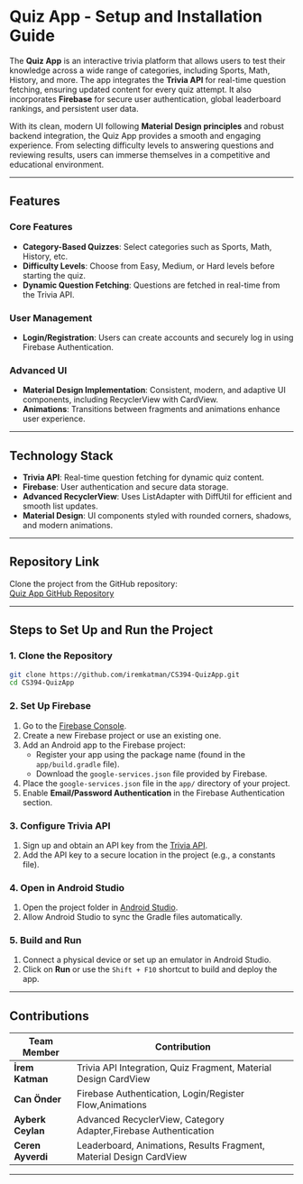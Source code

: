 # Quiz App - Setup and Installation Guide

The **Quiz App** is an interactive trivia platform that allows users to test their knowledge across a wide range of categories, including Sports, Math, History, and more. The app integrates the **Trivia API** for real-time question fetching, ensuring updated content for every quiz attempt. It also incorporates **Firebase** for secure user authentication, global leaderboard rankings, and persistent user data.

With its clean, modern UI following **Material Design principles** and robust backend integration, the Quiz App provides a smooth and engaging experience. From selecting difficulty levels to answering questions and reviewing results, users can immerse themselves in a competitive and educational environment.

---

## Features

### Core Features
- **Category-Based Quizzes**: Select categories such as Sports, Math, History, etc.
- **Difficulty Levels**: Choose from Easy, Medium, or Hard levels before starting the quiz.
- **Dynamic Question Fetching**: Questions are fetched in real-time from the Trivia API.

### User Management
- **Login/Registration**: Users can create accounts and securely log in using Firebase Authentication.

### Advanced UI
- **Material Design Implementation**: Consistent, modern, and adaptive UI components, including RecyclerView with CardView.
- **Animations**: Transitions between fragments and animations enhance user experience.

---

## Technology Stack

- **Trivia API**: Real-time question fetching for dynamic quiz content.
- **Firebase**: User authentication and secure data storage.
- **Advanced RecyclerView**: Uses ListAdapter with DiffUtil for efficient and smooth list updates.
- **Material Design**: UI components styled with rounded corners, shadows, and modern animations.

---

## Repository Link

Clone the project from the GitHub repository:  
[Quiz App GitHub Repository](https://github.com/iremkatman/CS394-QuizApp.git)

---

## Steps to Set Up and Run the Project

### 1. Clone the Repository
```bash
git clone https://github.com/iremkatman/CS394-QuizApp.git
cd CS394-QuizApp
```

### 2. Set Up Firebase
1. Go to the [Firebase Console](https://console.firebase.google.com/).
2. Create a new Firebase project or use an existing one.
3. Add an Android app to the Firebase project:
   - Register your app using the package name (found in the `app/build.gradle` file).
   - Download the `google-services.json` file provided by Firebase.
4. Place the `google-services.json` file in the `app/` directory of your project.
5. Enable **Email/Password Authentication** in the Firebase Authentication section.

### 3. Configure Trivia API
1. Sign up and obtain an API key from the [Trivia API](https://triviaapi.com).
2. Add the API key to a secure location in the project (e.g., a constants file).

### 4. Open in Android Studio
1. Open the project folder in [Android Studio](https://developer.android.com/studio).
2. Allow Android Studio to sync the Gradle files automatically.

### 5. Build and Run
1. Connect a physical device or set up an emulator in Android Studio.
2. Click on **Run** or use the `Shift + F10` shortcut to build and deploy the app.

---

## Contributions

| Team Member      | Contribution                                |
|------------------|--------------------------------------------|
| **İrem Katman**     | Trivia API Integration, Quiz Fragment, Material Design CardView        |
| **Can Önder**     | Firebase Authentication, Login/Register Flow,Animations  |
| **Ayberk Ceylan**     | Advanced RecyclerView, Category Adapter,Firebase Authentication     |
| **Ceren Ayverdi**     | Leaderboard, Animations, Results Fragment, Material Design CardView    |

---
